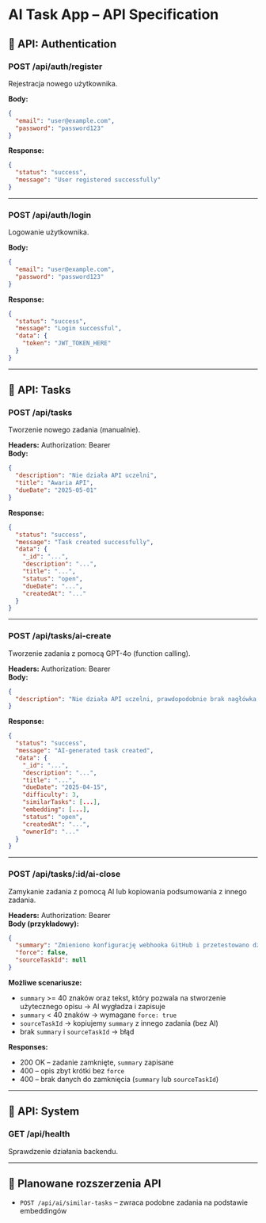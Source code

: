 # AI Task App – API Specification

## 📘 API: Authentication

### POST /api/auth/register

Rejestracja nowego użytkownika.

**Body:**

```json
{
  "email": "user@example.com",
  "password": "password123"
}
```

**Response:**

```json
{
  "status": "success",
  "message": "User registered successfully"
}
```

---

### POST /api/auth/login

Logowanie użytkownika.

**Body:**

```json
{
  "email": "user@example.com",
  "password": "password123"
}
```

**Response:**

```json
{
  "status": "success",
  "message": "Login successful",
  "data": {
    "token": "JWT_TOKEN_HERE"
  }
}
```

---

## 📘 API: Tasks

### POST /api/tasks

Tworzenie nowego zadania (manualnie).

**Headers:** Authorization: Bearer <JWT>  
**Body:**

```json
{
  "description": "Nie działa API uczelni",
  "title": "Awaria API",
  "dueDate": "2025-05-01"
}
```

**Response:**

```json
{
  "status": "success",
  "message": "Task created successfully",
  "data": {
    "_id": "...",
    "description": "...",
    "title": "...",
    "status": "open",
    "dueDate": "...",
    "createdAt": "..."
  }
}
```

---

### POST /api/tasks/ai-create

Tworzenie zadania z pomocą GPT-4o (function calling).

**Headers:** Authorization: Bearer <JWT>  
**Body:**

```json
{
  "description": "Nie działa API uczelni, prawdopodobnie brak nagłówka Authorization. Mam czas do 15 kwietnia"
}
```

**Response:**

```json
{
  "status": "success",
  "message": "AI-generated task created",
  "data": {
    "_id": "...",
    "description": "...",
    "title": "...",
    "dueDate": "2025-04-15",
    "difficulty": 3,
    "similarTasks": [...],
    "embedding": [...],
    "status": "open",
    "createdAt": "...",
    "ownerId": "..."
  }
}
```

---

### POST /api/tasks/:id/ai-close

Zamykanie zadania z pomocą AI lub kopiowania podsumowania z innego zadania.

**Headers:** Authorization: Bearer <JWT>  
**Body (przykładowy):**

```json
{
  "summary": "Zmieniono konfigurację webhooka GitHub i przetestowano działanie.",
  "force": false,
  "sourceTaskId": null
}
```

**Możliwe scenariusze:**

- `summary` >= 40 znaków oraz tekst, który pozwala na stworzenie użytecznego opisu → AI wygładza i zapisuje
- `summary` < 40 znaków → wymagane `force: true`
- `sourceTaskId` → kopiujemy `summary` z innego zadania (bez AI)
- brak `summary` i `sourceTaskId` → błąd

**Responses:**

- 200 OK – zadanie zamknięte, `summary` zapisane
- 400 – opis zbyt krótki bez `force`
- 400 – brak danych do zamknięcia (`summary` lub `sourceTaskId`)

---

## 📘 API: System

### GET /api/health

Sprawdzenie działania backendu.

---

## 📌 Planowane rozszerzenia API

- `POST /api/ai/similar-tasks` – zwraca podobne zadania na podstawie embeddingów
